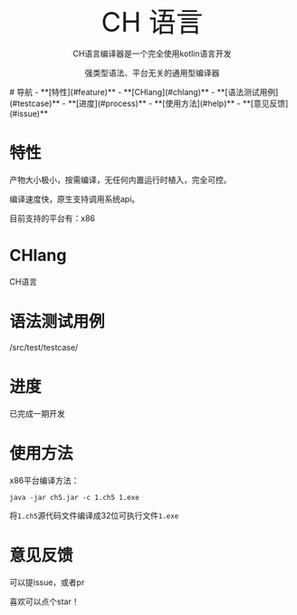 <p align="center"><font size="7">CH 语言</font></p>
<p align="center">CH语言编译器是一个完全使用kotlin语言开发</p>
<p align="center">强类型语法、平台无关的通用型编译器</p>
# 导航
- **[特性](#feature)**
- **[CHlang](#chlang)**
- **[语法测试用例](#testcase)**
- **[进度](#process)**
- **[使用方法](#help)**
- **[意见反馈](#issue)**

# <span id="feature">特性</span>

产物大小极小，按需编译，无任何内置运行时植入，完全可控。

编译速度快，原生支持调用系统api。

目前支持的平台有：x86

# <span id="chlang">CHlang</span>

CH语言

# <span id="testcase">语法测试用例</span>

/src/test/testcase/

# <span id="process">进度</span>

已完成一期开发

# <span id="help">使用方法</span>

x86平台编译方法：

`java -jar ch5.jar -c 1.ch5 1.exe`

将`1.ch5`源代码文件编译成32位可执行文件`1.exe`

# <span id="issue">意见反馈</span>

可以提issue，或者pr

喜欢可以点个star！
